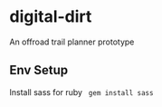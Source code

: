 # digital-dirt
An offroad trail planner prototype


## Env Setup

Install sass for ruby
` gem install sass`